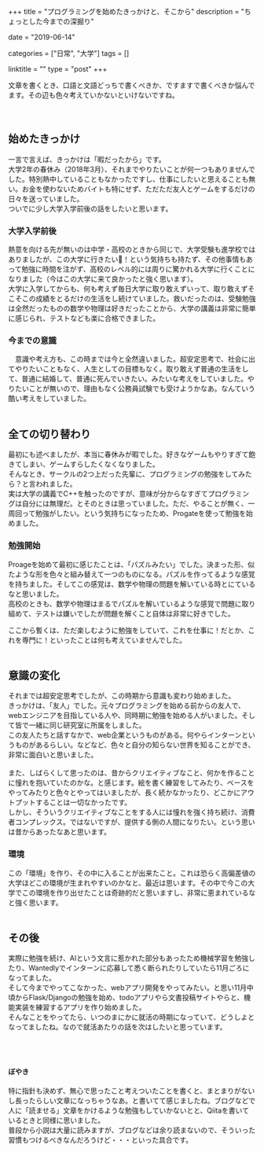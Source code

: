 +++
title = "プログラミングを始めたきっかけと、そこから"
description = "ちょっとした今までの深掘り"

date = "2019-06-14"

categories = ["日常", "大学"]
tags = []

linktitle = ""
type = "post"
+++

文章を書くとき、口語と文語どっちで書くべきか、ですますで書くべきか悩んでます。その辺も色々考えていかないといけないですね。
<br><br><br>


## 始めたきっかけ
一言で言えば、きっかけは「暇だったから」です。  
大学2年の春休み（2018年3月）、それまでやりたいことが何一つもありませんでした。特別熱中していることもなかったですし、仕事にしたいと思えることも無い。お金を使わないためバイトも特にせず、ただただ友人とゲームをするだけの日々を送っていました。  
ついでに少し大学入学前後の話をしたいと思います。

### 大学入学前後
熱意を向ける先が無いのは中学・高校のときから同じで、大学受験も進学校ではありましたが、この大学に行きたい！という気持ちも持たず、その他事情もあって勉強に時間を注がず、高校のレベル的には周りに驚かれる大学に行くことになりました（今はこの大学に来て良かったと強く思います）。  
大学に入学してからも、何も考えず毎日大学に取り敢えずいって、取り敢えずそこそこの成績をとるだけの生活をし続けていました。救いだったのは、受験勉強は全然だったものの数学や物理は好きだったことから、大学の講義は非常に簡単に感じられ、テストなども楽に合格できました。  

### 今までの意識
　意識や考え方も、この時までは今と全然違いました。超安定思考で、社会に出てやりたいこともなく、人生としての目標もなく。取り敢えず普通の生活をして、普通に結婚して、普通に死んでいきたい。みたいな考えをしていました。やりたいことが無いので、理由もなく公務員試験でも受けようかなあ。なんていう酷い考えをしていました。
<br><br>
## 全ての切り替わり
最初にも述べましたが、本当に春休みが暇でした。好きなゲームもやりすぎて飽きてしまい、ゲームすらしたくなくなりました。  
そんなとき、サークルの2つ上だった先輩に、プログラミングの勉強をしてみたら？と言われました。  
実は大学の講義でC++を触ったのですが、意味が分からなすぎてプログラミングは自分には無理だ。とそのときは思っていました。ただ、やることが無く、一周回って勉強がしたい。という気持ちになったため、Progateを使って勉強を始めました。  

### 勉強開始
Proageを始めて最初に感じたことは、「パズルみたい」でした。決まった形、似たような形を色々と組み替えて一つのものになる。パズルを作ってるような感覚を持ちました。そしてこの感覚は、数学や物理の問題を解いている時とにているなと思いました。  
高校のときも、数学や物理はまるでパズルを解いているような感覚で問題に取り組めて、テストは嫌いでしたが問題を解くこと自体は非常に好きでした。  
  
ここから暫くは、ただ楽しむように勉強をしていて、これを仕事に！だとか、これを専門に！といったことは何も考えていませんでした。
<br><br>
## 意識の変化
それまでは超安定思考でしたが、この時期から意識も変わり始めました。  
きっかけは、「友人」でした。元々プログラミングを始める前からの友人で、webエンジニアを目指している人や、同時期に勉強を始める人がいました。そして皆で一緒に同じ研究室に所属をしました。  
この友人たちと話すなかで、web企業というものがある。何やらインターンというものがあるらしい。などなど、色々と自分の知らない世界を知ることができ、非常に面白いと思いました。  
<br>
また、しばらくして思ったのは、昔からクリエイティブなこと、何かを作ることに憧れを抱いていたのかな。と感じます。絵を書く練習をしてみたり、ベースをやってみたりと色々とやってはいましたが、長く続かなかったり、どこかにアウトプットすることは一切なかったです。  
しかし、そういうクリエイティブなことをする人には憧れを強く持ち続け、消費者コンプレックス。ではないですが、提供する側の人間になりたい。という思いは昔からあったなあと思います。  

### 環境
この「環境」を作り、その中に入ることが出来たこと。これは恐らく高偏差値の大学ほどこの環境が生まれやすいのかなと、最近は思います。その中で今この大学でこの環境を作り出せたことは奇跡的だと思いますし、非常に恵まれているなと強く思います。
<br><br>
## その後
実際に勉強を続け、AIという文言に惹かれた部分もあったため機械学習を勉強したり、Wantedlyでインターンに応募して悉く断られたりしていたら11月ごろになってました。  
そして今までやってこなかった、webアプリ開発をやってみたい。と思い11月中頃からFlask/Djangoの勉強を始め、todoアプリやら文書投稿サイトやらと、機能実装を練習するアプリを作り始めました。  
そんなことをやってたら、いつのまにかに就活の時期になっていて、どうしよとなってましたね。なので就活あたりの話を次はしたいと思っています。
<br><br><br><br>

#### ぼやき
特に指針も決めず、無心で思ったこと考えついたことを書くと、まとまりがないし長ったらしい文章になっちゃうなあ。と書いてて感じましたね。ブログなどで人に「読ませる」文章をかけるような勉強もしていかないとと、Qiitaを書いているときと同様に思いました。  
普段から小説は大量に読みますが、ブログなどは余り読まないので、そういった習慣もつけるべきなんだろうけど・・・といった具合です。